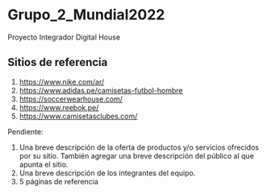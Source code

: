 # Grupo_2_Mundial2022
Proyecto Integrador Digital House




## Sitios de referencia
1.  https://www.nike.com/ar/
2.  https://www.adidas.pe/camisetas-futbol-hombre
3.  https://soccerwearhouse.com/
4.  https://www.reebok.pe/
5.  https://www.camisetasclubes.com/
   
Pendiente:
1.  Una breve descripción de la oferta de productos y/o servicios ofrecidos por su
sitio. También agregar una breve descripción del público al que apunta el sitio.
2.  Una breve descripción de los integrantes del equipo.
3.  5 páginas de referencia